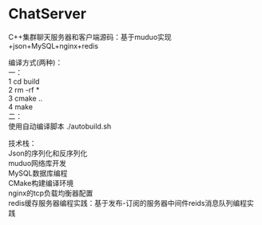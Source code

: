 # ChatServer
C++集群聊天服务器和客户端源码：基于muduo实现 +json+MySQL+nginx+redis

编译方式(两种)：  
一：  
1 cd build   
2 rm -rf *  
3 cmake ..  
4 make  
二：  
使用自动编译脚本  ./autobuild.sh  

技术栈：  
Json的序列化和反序列化  
muduo网络库开发  
MySQL数据库编程  
CMake构建编译环境  
nginx的tcp负载均衡器配置  
redis缓存服务器编程实践：基于发布-订阅的服务器中间件reids消息队列编程实践  
